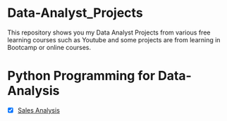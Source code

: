 # Data-Analyst_Projects
This repository shows you my Data Analyst Projects from various free learning courses such as Youtube and some projects are from learning in Bootcamp or online courses.

# Python Programming for Data-Analysis
- [x] [Sales Analysis](https://colab.research.google.com/drive/1JXrt0yq3UtDvIYK-oMTHC-brqRTHt4oA?usp=sharing)



